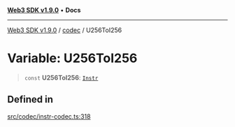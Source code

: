 [**Web3 SDK v1.9.0**](../../../README.md) • **Docs**

***

[Web3 SDK v1.9.0](../../../globals.md) / [codec](../README.md) / U256ToI256

# Variable: U256ToI256

> `const` **U256ToI256**: [`Instr`](../type-aliases/Instr.md)

## Defined in

[src/codec/instr-codec.ts:318](https://github.com/Mystic-Nayy/alephium-web3/blob/c1afd789a197ce5fe21f08c2965942090157c33d/packages/web3/src/codec/instr-codec.ts#L318)
